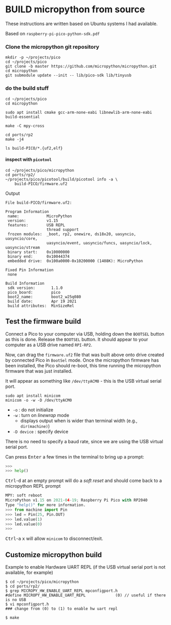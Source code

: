 BUILD micropython from source
=============================

These instructions are written based on Ubuntu systems I had available.

Based on `raspberry-pi-pico-python-sdk.pdf`

### Clone the micropython git repository

```shell
mkdir -p ~/projects/pico
cd ~/projects/pico
git clone -b master https://github.com/micropython/micropython.git
cd micropython
git submodule update --init -- lib/pico-sdk lib/tinyusb
```

### do the build stuff

```shell
cd ~/projects/pico
cd micropython

sudo apt install cmake gcc-arm-none-eabi libnewlib-arm-none-eabi build-essential

make -C mpy-cross

cd ports/rp2
make -j4

ls build-PICO/*.{uf2,elf}
```

#### inspect with `picotool`

```shell
cd ~/projects/pico/micropython
cd ports/rp2/
~/projects/pico/picotool/build/picotool info -a \
    build-PICO/firmware.uf2
```

Output

```
File build-PICO/firmware.uf2:

Program Information
 name:            MicroPython
 version:         v1.15
 features:        USB REPL
                  thread support
 frozen modules:  _boot, rp2, onewire, ds18x20, uasyncio, uasyncio/core,
                  uasyncio/event, uasyncio/funcs, uasyncio/lock, uasyncio/stream
 binary start:    0x10000000
 binary end:      0x10044374
 embedded drive:  0x100a0000-0x10200000 (1408K): MicroPython

Fixed Pin Information
 none

Build Information
 sdk version:       1.1.0
 pico_board:        pico
 boot2_name:        boot2_w25q080
 build date:        Apr 19 2021
 build attributes:  MinSizeRel
```

Test the firmware build
-----------------------

Connect a Pico to your computer via USB, holding down the `BOOTSEL` button as this is done. Release the `BOOTSEL` button. It should appear to your computer as a USB drive named `RPI-RP2`.

Now, can drag the `firmware.uf2` file that was built above onto drive created by connected Pico in `BootSel` mode. Once the micropython firmware has been installed, the Pico should re-boot, this time running the micropython firmware that was just installed.

It will appear as something like `/dev/ttyACM0` - this is the USB virtual serial port.

```shell
sudo apt install minicom
minicom -o -w -D /dev/ttyACM0
```

-	`-o` : do not initialize
-	`-w` : turn on *linewrap* mode
	-	displays output when is wider than terminal width (e.g., `dir(machine)`\)
-	`-D device` : specify device

There is no need to specify a baud rate, since we are using the USB virtual serial port.

Can press <kbd>Enter</kbd> a few times in the terminal to bring up a prompt:

```python
>>>
>>> help()
```

<kbd>Ctrl</kbd>\-<kbd>d</kbd> at an empty prompt will do a *soft reset* and should come back to a micropython REPL prompt

```python
MPY: soft reboot
MicroPython v1.15 on 2021-04-19; Raspberry Pi Pico with RP2040
Type "help()" for more information.
>>> from machine import Pin
>>> led = Pin(25, Pin.OUT)
>>> led.value(1)
>>> led.value(0)
>>>
```

<kbd>Ctrl</kbd>\-<kbd>a</kbd> <kbd>x</kbd> will allow `minicom` to disconnect/exit.

Customize micropython build
---------------------------

Example to enable Hardware UART REPL (if the USB virtual serial port is not available, for example)

```console
$ cd ~/projects/pico/micropython
$ cd ports/rp2/
$ grep MICROPY_HW_ENABLE_UART_REPL mpconfigport.h
#define MICROPY_HW_ENABLE_UART_REPL             (0) // useful if there is no USB
$ vi mpconfigport.h
### change from (0) to (1) to enable hw uart repl

$ make
```
